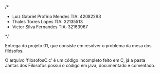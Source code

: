 /*
 *  Luiz Gabriel Profirio Mendes      TIA: 42082293
 *  Thales Torres Lopes               TIA: 32135513
 *  Victor Silva Fernandes            TIA: 32163967
 
 */
 
Entrega do projeto 01, que consiste em resolver o problema da mesa dos filósofos.

O arquivo 'filosofosC.c' é um código incompleto feito em C, já a pasta Jantas dos Filosofos possui o código em java, documentado e comentado.
